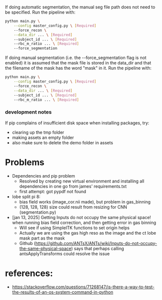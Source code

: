 If doing automatic segmentation, the manual seg file path does not need to be specified. Run the pipeline with:
```bash
python main.py \
    --config master_config.py \ [Required]
    --force_recon \
    --data_dir ... \ [Required]
    --subject_id ... \ [Required]
    --rbc_m_ratio ... \ [Required]
    --force_segmentation 
```
    
If doing manual segmentation (i.e. the --force_segmentation flag is not enabled) it is assumed that the mask file is stored in the data_dir and 
that the filename of the mask has the word "mask" in it. Run the pipeline with:
```bash
python main.py \
    --config master_config.py \ [Required]
    --force_recon \
    --data_dir ... \ [Required]
    --subject_id ... \ [Required]
    --rbc_m_ratio ... \ [Required]
```


### development notes 
If pip complains of insufficient disk space when installing packages, try:
- clearing up the tmp folder
- making assets an empty folder
- also make sure to delete the demo folder in assets



# Problems
- Dependencies and pip problem
  - Resolved by creating new virtual environment and installing all dependencies in one go from james' requirements.txt
  - first attempt: got pypdf not found 
- lobe split pi 8:
  - bias field works (image_cor.nii made), but problem in gas_binning
  - (128, 128, 128) size could result from resizing for CNN (segmentation.py)
- [jan 13, 2025] Getting Inputs do not occupy the same physical space! when running bias field correction, and then getting error in gas binning
  - Will see if using SimpleITK functions to set origin helps
  - Actually we are using the gas high reso as the image and the ct lobe mask part as the mask
  - Github (https://github.com/ANTsX/ANTs/wiki/Inputs-do-not-occupy-the-same-physical-space) says that perhaps calling antsApplyTransforms could resolve the issue

# references:
- https://stackoverflow.com/questions/71268147/is-there-a-way-to-test-the-results-of-an-os-system-command-in-python